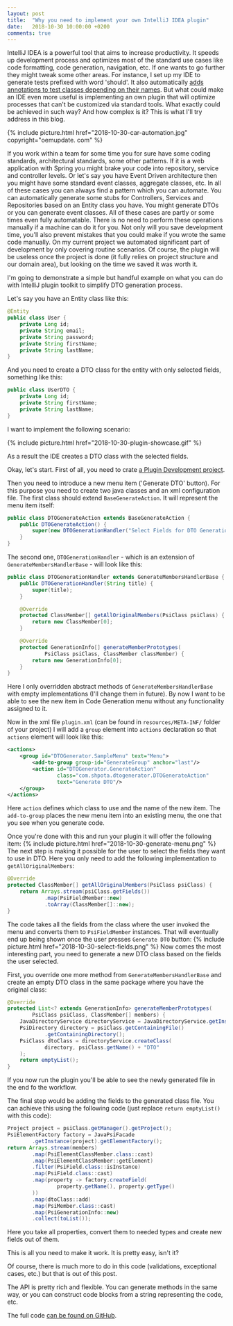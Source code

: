 ```yaml
---
layout: post
title:  "Why you need to implement your own IntelliJ IDEA plugin"
date:   2018-10-30 10:00:00 +0200
comments: true
---
```

IntelliJ IDEA is a powerful tool that aims to increase
productivity. It speeds up development process and optimizes 
most of the standard use cases like code formatting, code generation, 
navigation, etc. If one wants to go further they might tweak some 
other areas. For instance, I set up my IDE to generate tests prefixed with 
word 'should'. It also automatically [adds annotations to test classes 
depending on their names](https://stackoverflow.com/a/47202979/2065796). 
But what could make an IDE even more useful is implementing
an own plugin that will optimize processes that can't be 
customized via standard tools. What exactly could be achieved in such way? 
And how complex is it? This is what I'll try address in this blog.

{% 
  include picture.html 
  href="2018-10-30-car-automation.jpg" 
  copyright="oemupdate. com"
%}

If you work within a team for some time you for sure have some
coding standards, architectural standards, some other patterns.
If it is a web application with Spring you might 
brake your code into repository, service and controller levels.
Or let's say you have Event Driven architecture then you might have
some standard event classes, aggregate classes, etc. 
In all of these cases you can always find a pattern which you can automate. 
You can automatically generate some stubs for
Controllers, Services and Repositories based on an Entity class you have.
You might generate DTOs or you can generate event classes. All of these 
cases are partly or some times even fully
automatable. There is no need to perform these operations manually if a machine
can do it for you. Not only will you save development time, you'll
also prevent mistakes that you could make if you wrote the same code manually.
On my current project we automated significant part of development by only
covering routine scenarios. Of course, the plugin will be useless once 
the project is done (it fully relies on project structure and our domain area),
but looking on the time we saved it was worth it.


I'm going to demonstrate a simple but handful example on what
you can do with IntelliJ plugin toolkit to simplify DTO generation process.

Let's say you have an Entity class like this: 
```java
@Entity
public class User {
    private Long id;
    private String email;
    private String password;
    private String firstName;
    private String lastName;
}
```

And you need to create a DTO class for the entity with only selected fields,
something like this:

```java
public class UserDTO {
    private Long id;
    private String firstName;
    private String lastName;
}
```
I want to implement the following scenario:

{% 
  include picture.html 
  href="2018-10-30-plugin-showcase.gif" 
%}

As a result the IDE creates a DTO class with the selected fields. 

Okay, let's start. First of all, you need to crate 
[a Plugin Development project](https://www.jetbrains.com/help/idea/creating-a-project-for-plugin-development.html).

Then you need to introduce a new menu item ('Generate DTO' button). For this purpose
you need to create two java classes and an xml configuration file. The first class should
extend `BaseGenerateAction`. It will represent the menu item itself:
```java
public class DTOGenerateAction extends BaseGenerateAction {
    public DTOGenerateAction() {
        super(new DTOGenerationHandler("Select Fields for DTO Generation"));
    }
}
```
The second one, `DTOGenerationHandler` - which is an extension of `GenerateMembersHandlerBase` - 
will look like this:
```java
public class DTOGenerationHandler extends GenerateMembersHandlerBase {
    public DTOGenerationHandler(String title) {
        super(title);
    }

    @Override
    protected ClassMember[] getAllOriginalMembers(PsiClass psiClass) {
        return new ClassMember[0];
    }

    @Override
    protected GenerationInfo[] generateMemberPrototypes(
            PsiClass psiClass, ClassMember classMember) {
        return new GenerationInfo[0];
    }
}
```
Here I only overridden abstract methods of `GenerateMembersHandlerBase` with empty
implementations (I'll change them in future). By now I
want to be able to see the new item in Code Generation menu without any functionality assigned to it.

Now in the xml file `plugin.xml` (can be found in `resources/META-INF/` folder 
of your project) I will add a `group` element
into `actions` declaration so that `actions` element will look like this:
```xml
<actions>
    <group id="DTOGenerator.SampleMenu" text="Menu">
        <add-to-group group-id="GenerateGroup" anchor="last"/>
        <action id="DTOGenerator.GenerateAction"
                class="com.shpota.dtogenerator.DTOGenerateAction"
                text="Generate DTO"/>
    </group>
</actions>

```
Here `action` defines which class to use and the name of the new item.
The `add-to-group` places the new menu item into an existing menu, the one 
that you see when you generate code. 

Once you're done with this and run your plugin it will offer the following item:
{% 
  include picture.html 
  href="2018-10-30-generate-menu.png" 
%}
The next step is making it possible for the user to select the fields they want
to use in DTO. Here you only need to add the following implementation to 
`getAllOriginalMembers`:

```java
@Override
protected ClassMember[] getAllOriginalMembers(PsiClass psiClass) {
    return Arrays.stream(psiClass.getFields())
            .map(PsiFieldMember::new)
            .toArray(ClassMember[]::new);
}
```
The code takes all the fields from the class where the user invoked
the menu and converts them to `PsiFieldMember` instances. That will 
eventually end up being shown once the user presses `Generate DTO` button:
{% 
  include picture.html 
  href="2018-10-30-select-fields.png" 
%}
Now comes the most interesting part, you need to generate a new DTO class based
on the fields the user selected. 

First, you override one more method from 
`GenerateMembersHandlerBase` and create an empty DTO class in the same package
where you have the original class:

```java
@Override
protected List<? extends GenerationInfo> generateMemberPrototypes(
        PsiClass psiClass, ClassMember[] members) {
    JavaDirectoryService directoryService = JavaDirectoryService.getInstance();
    PsiDirectory directory = psiClass.getContainingFile()
            .getContainingDirectory();
    PsiClass dtoClass = directoryService.createClass(
            directory, psiClass.getName() + "DTO"
    );
    return emptyList();
}
``` 
If you now run the plugin you'll be able to see the newly generated file in the 
end fo the workflow.

The final step would be adding the fields to the generated class file.
You can achieve this using the following code (just replace 
`return emptyList()` with this code):
```java
Project project = psiClass.getManager().getProject();
PsiElementFactory factory = JavaPsiFacade
        .getInstance(project).getElementFactory();
return Arrays.stream(members)
        .map(PsiElementClassMember.class::cast)
        .map(PsiElementClassMember::getElement)
        .filter(PsiField.class::isInstance)
        .map(PsiField.class::cast)
        .map(property -> factory.createField(
                property.getName(), property.getType()
        ))
        .map(dtoClass::add)
        .map(PsiMember.class::cast)
        .map(PsiGenerationInfo::new)
        .collect(toList());
```
Here you take all properties, convert them to needed types and create new
fields out of them.

This is all you need to make it work. It is pretty easy, isn't it?

Of course, there is much more to do in this code (validations, exceptional
cases, etc.) but that is out of this post.

The API is pretty rich and flexible. You can generate methods in the same way, 
or you can construct code blocks from a string representing the code, etc.

The full code [can be found on GitHub](https://github.com/Shpota/dto-generation-plugin).
